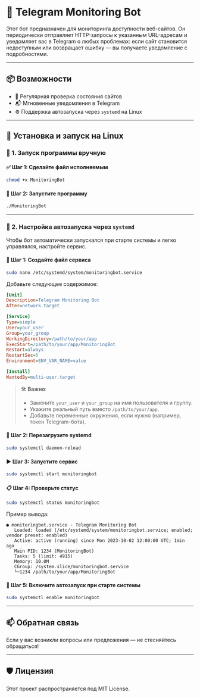 # 🚀 Telegram Monitoring Bot

Этот бот предназначен для мониторинга доступности веб-сайтов. Он периодически отправляет HTTP-запросы к указанным URL-адресам и уведомляет вас в Telegram о любых проблемах: если сайт становится недоступным или возвращает ошибку — вы получаете уведомление с подробностями.

---

## 📦 Возможности

- 🔄 Регулярная проверка состояния сайтов
- 📬 Мгновенные уведомления в Telegram
- ⚙️ Поддержка автозапуска через `systemd` на Linux

---

## 🐧 Установка и запуск на Linux

### 🔹 1. Запуск программы вручную

#### ✅ Шаг 1: Сделайте файл исполняемым

```bash
chmod +x MonitoringBot
```

#### 🚀 Шаг 2: Запустите программу

```bash
./MonitoringBot
```

---

### 🔹 2. Настройка автозапуска через `systemd`

Чтобы бот автоматически запускался при старте системы и легко управлялся, настройте сервис.

#### 📝 Шаг 1: Создайте файл сервиса

```bash
sudo nano /etc/systemd/system/monitoringbot.service
```

Добавьте следующее содержимое:

```ini
[Unit]
Description=Telegram Monitoring Bot
After=network.target

[Service]
Type=simple
User=your_user
Group=your_group
WorkingDirectory=/path/to/your/app
ExecStart=/path/to/your/app/MonitoringBot
Restart=always
RestartSec=5
Environment=ENV_VAR_NAME=value

[Install]
WantedBy=multi-user.target
```

> 🛠️ **Важно**:  
> - Замените `your_user` и `your_group` на имя пользователя и группу.  
> - Укажите реальный путь вместо `/path/to/your/app`.  
> - Добавьте переменные окружения, если нужно (например, токен Telegram-бота).

#### 🔄 Шаг 2: Перезагрузите systemd

```bash
sudo systemctl daemon-reload
```

#### ▶️ Шаг 3: Запустите сервис

```bash
sudo systemctl start monitoringbot
```

#### 📋 Шаг 4: Проверьте статус

```bash
sudo systemctl status monitoringbot
```

Пример вывода:

```
● monitoringbot.service - Telegram Monitoring Bot
   Loaded: loaded (/etc/systemd/system/monitoringbot.service; enabled; vendor preset: enabled)
   Active: active (running) since Mon 2023-10-02 12:00:00 UTC; 1min ago
   Main PID: 1234 (MonitoringBot)
   Tasks: 5 (limit: 4915)
   Memory: 10.0M
   CGroup: /system.slice/monitoringbot.service
   └─1234 /path/to/your/app/MonitoringBot
```

#### 🔁 Шаг 5: Включите автозапуск при старте системы

```bash
sudo systemctl enable monitoringbot
```

---

## 📫 Обратная связь

Если у вас возникли вопросы или предложения — не стесняйтесь обращаться!

---

## 🛡️ Лицензия

Этот проект распространяется под MIT License.
